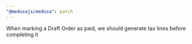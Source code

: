 ```yaml
---
"@medusajs/medusa": patch
---
```


When marking a Draft Order as paid, we should generate tax lines before completing it
